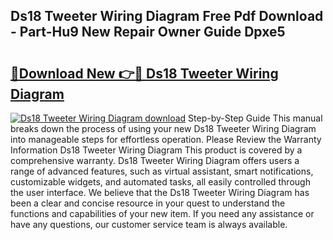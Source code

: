 ## Ds18 Tweeter Wiring Diagram Free Pdf Download - Part-Hu9 New Repair Owner Guide Dpxe5

# <h2><a href="http://dfmd4f.blite.top/?on=Ds18+Tweeter+Wiring+Diagram">🔗Download New 👉🔴 Ds18 Tweeter Wiring Diagram</a></h2>

[![Ds18 Tweeter Wiring Diagram download](https://i.imgur.com/lujVjoI.png)](http://dfmd4f.blite.top/?on=Ds18+Tweeter+Wiring+Diagram)
Step-by-Step Guide This manual breaks down the process of using your new Ds18 Tweeter Wiring Diagram into manageable steps for effortless operation. Please Review the Warranty Information Ds18 Tweeter Wiring Diagram This product is covered by a comprehensive warranty. Ds18 Tweeter Wiring Diagram offers users a range of advanced features, such as virtual assistant, smart notifications, customizable widgets, and automated tasks, all easily controlled through the user interface. We believe that the Ds18 Tweeter Wiring Diagram has been a clear and concise resource in your quest to understand the functions and capabilities of your new item. If you need any assistance or have any questions, our customer service team is always available.
